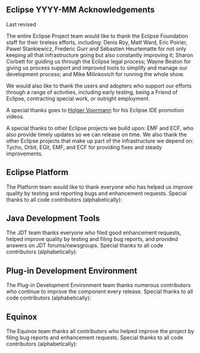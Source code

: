 ## Eclipse YYYY-MM Acknowledgements

Last revised <!-- Insert date: February 25, 2025-->

The entire Eclipse Project team would like to thank the Eclipse Foundation staff for their tireless efforts, including:
Denis Roy,
Matt Ward,
Eric Poirier,
Pawel Stankiewicz,
Frederic Gurr
and Sébastien Heurtematte
for not only keeping all that infrastructure going but also constantly improving it;
Sharon Corbett for guiding us through the Eclipse legal process;
Wayne Beaton for giving us process support and improved tools to simplify and manage our development process;
and Mike Milinkovich for running the whole show.

We would also like to thank the users and adopters who support our efforts through a range of activities, including early testing, being a Friend of Eclipse, contracting special work, or outright employment.

A special thanks goes to [Holger Voormann](https://github.com/howlger/) for his Eclipse IDE promotion videos.

A special thanks to other Eclipse projects we build upon: EMF and ECF, who also provide timely updates so we can release on time.
We also thank the other Eclipse projects that make up part of the infrastructure we depend on: Tycho, Orbit, EGit, EMF, and ECF for providing fixes and steady improvements.

## Eclipse Platform

The Platform team would like to thank everyone who has helped us improve quality by testing and reporting bugs and enhancement requests.
Special thanks to all code contributors (alphabetically):
<!-- START: eclipse-platform contributor list -->
<!-- END:   eclipse-platform contributor list -->

## Java Development Tools

The JDT team thanks everyone who filed good enhancement requests, helped improve quality by testing and filing bug reports, and provided answers on JDT forums/newsgroups.
Special thanks to all code contributors (alphabetically):
<!-- START: eclipse-jdt contributor list -->
<!-- END:   eclipse-jdt contributor list -->

## Plug-in Development Environment

The Plug-in Development Environment team thanks numerous contributors who continue to improve the component every release.
Special thanks to all code contributors (alphabetically):
<!-- START: eclipse-pde contributor list -->
<!-- END:   eclipse-pde contributor list -->

## Equinox

The Equinox team thanks all contributors who helped improve the project by filing bug reports and enhancement requests.
Special thanks to all code contributors (alphabetically): 
<!-- START: eclipse-equinox contributor list -->
<!-- END:   eclipse-equinox contributor list -->

